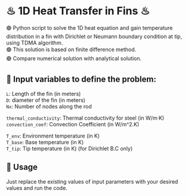 # ♨ 1D Heat Transfer in Fins ♨
🟢 Python script to solve the 1D heat equation and gain temperature distribution in a fin with Dirichlet or Neumann boundary condition at tip, using TDMA algorithm.  
🟢 This solution is based on finite difference method.  
🟢 Compare numerical solution with analytical solution.  

  
## 🧬 Input variables to define the problem:  
`L`: Length of the fin (in meters)  
`D`: diameter of the fin (in meters)  
`Nx`: Number of nodes along the rod  

`thermal_conductivity`: Thermal conductivity for steel (in W/m·K)  
`convection_coef`: Convection Coefficient (in W/m^2.K)  

`T_env`: Environment temperature (in K)  
`T_base`: Base temperature (in K)  
`T_tip`: Tip temperature (in K) (for Dirichlet B.C only)  

    
## 🤖 Usage  
Just replace the existing values of input parameters with your desired values and run the code.
